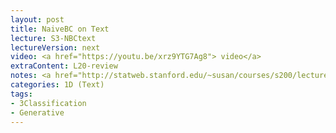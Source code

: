 ```yaml
---
layout: post
title: NaiveBC on Text 
lecture: S3-NBCtext 
lectureVersion: next
video: <a href="https://youtu.be/xrz9YTG7Ag8"> video</a> 
extraContent: L20-review  
notes: <a href="http://statweb.stanford.edu/~susan/courses/s200/lectures/lect11.pdf">Multinomial MLE</a> 
categories: 1D (Text)
tags:
- 3Classification
- Generative
---
```

